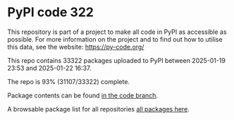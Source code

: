 # PyPI code 322

This repository is part of a project to make all code in PyPI as accessible as possible. For more information 
on the project and to find out how to utilise this data, see the website: https://py-code.org/

This repo contains 33322 packages uploaded to PyPI between 
2025-01-19 23:53 and 2025-01-22 16:37.

The repo is 93% (31107/33322) complete.

Package contents can be found [in the code branch](https://github.com/pypi-data/pypi-mirror-322/tree/code/packages).

A browsable package list for all repositories [all packages here](https://py-code.org/repositories/pypi-mirror-322).


